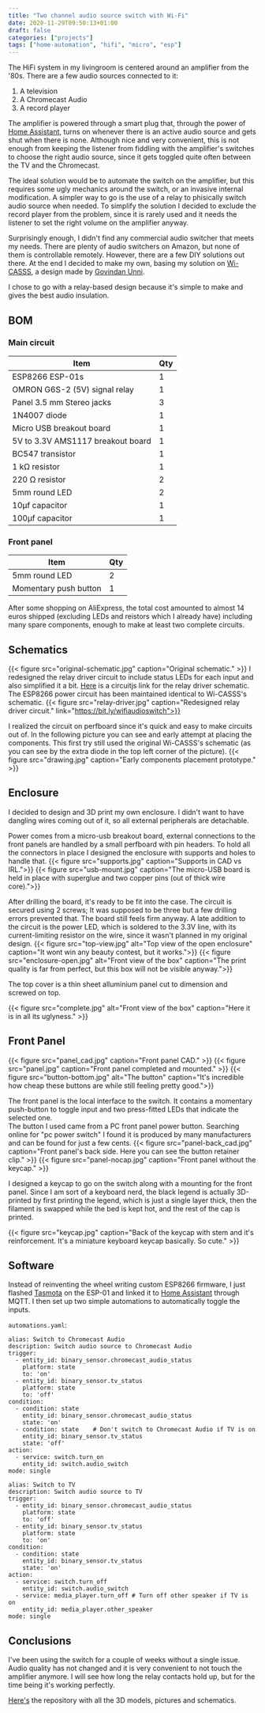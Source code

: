```yaml
---
title: "Two channel audio source switch with Wi-Fi"
date: 2020-11-29T09:50:13+01:00
draft: false
categories: ["projects"]
tags: ["home-automation", "hifi", "micro", "esp"]
---
```


The HiFi system in my livingroom is centered around an amplifier from the '80s. There are a few audio sources connected to it:

1. A television
2. A Chromecast Audio
3. A record player

The amplifier is powered through a smart plug that, through the power of [Home Assistant](https://www.home-assistant.io/), turns on whenever there is an active audio source and gets shut when there is none. Although nice and very convenient, this is not enough from keeping the listener from fiddling with the amplifier's switches to choose the right audio source, since it gets toggled quite often between the TV and the Chromecast.

The ideal solution would be to automate the switch on the amplifier, but this requires some ugly mechanics around the switch, or an invasive internal modification. A simpler way to go is the use of a relay to phisically switch audio source when needed.
To simplify the solution I decided to exclude the record player from the problem, since it is rarely used and it needs the listener to set the right volume on the amplifier anyway.

Surprisingly enough, I didn't find any commercial audio switcher that meets my needs. There are plenty of audio switchers on Amazon, but none of them is controllable remotely. However, there are a few DIY solutions out there. At the end I decided to make my own, basing my solution on [Wi-CASSS](https://www.hackster.io/govindanunni07/wifi-controlled-audio-source-selector-switch-wi-casss-d40ed3), a design made by [Govindan Unni](https://www.hackster.io/govindanunni).

I chose to go with a relay-based design because it's simple to make and gives the best audio insulation.

## BOM

### Main circuit

| Item                              | Qty |
| --------------------------------- | --- |
| ESP8266 ESP-01s                   | 1   |
| OMRON G6S-2 (5V) signal relay     | 1   |
| Panel 3.5 mm Stereo jacks         | 3   |
| 1N4007 diode                      | 1   |
| Micro USB breakout board          | 1   |
| 5V to 3.3V AMS1117 breakout board | 1   |
| BC547 transistor                  | 1   |
| 1 k&#937; resistor                | 1   |
| 220 &#937; resistor               | 2   |
| 5mm round LED                     | 2   |
| 10&#181;f capacitor               | 1   |
| 100&#181;f capacitor              | 1   |

### Front panel

| Item                  | Qty |
| --------------------- | --- |
| 5mm round LED         | 2   |
| Momentary push button | 1   |

After some shopping on AliExpress, the total cost amounted to almost 14 euros shipped (excluding LEDs and reistors which I already have) including many spare components, enough to make at least two complete circuits.

## Schematics

{{< figure src="original-schematic.jpg" caption="Original schematic." >}}
I redesigned the relay driver circuit to include status LEDs for each input and also simplified it a bit. [Here](https://bit.ly/wifiaudioswitch) is a circuitjs link for the relay driver schematic. The ESP8266 power circuit has been maintained identical to Wi-CASSS's schematic.
{{< figure src="relay-driver.jpg" caption="Redesigned relay driver circuit." link="https://bit.ly/wifiaudioswitch">}}

I realized the circuit on perfboard since it's quick and easy to make circuits out of.
In the following picture you can see and early attempt at placing the components. This first try still used the original Wi-CASSS's schematic (as you can see by the extra diode in the top left corner of the picture).
{{< figure src="drawing.jpg" caption="Early components placement prototype." >}}

## Enclosure

I decided to design and 3D print my own enclosure. I didn't want to have dangling wires coming out of it, so all external peripherals are detachable.

Power comes from a micro-usb breakout board, external connections to the front panels are handled by a small perfboard with pin headers. To hold all the connectors in place I designed the enclosure with supports and holes to handle that.
{{< figure src="supports.jpg" caption="Supports in CAD vs IRL.">}}
{{< figure src="usb-mount.jpg" caption="The micro-USB board is held in place with superglue and two copper pins (out of thick wire core).">}}

After drilling the board, it's ready to be fit into the case. The circuit is secured using 2 screws; It was supposed to be three but a few drilling errors prevented that. The board still feels firm anyway.
A late addition to the circuit is the power LED, which is soldered to the 3.3V line, with its current-limiting resistor on the wire, since it wasn't planned in my original design.
{{< figure src="top-view.jpg" alt="Top view of the open enclosure" caption="It wont win any beauty contest, but it works.">}}
{{< figure src="enclosure-open.jpg" alt="Front view of the box" caption="The print quality is far from perfect, but this box will not be visible anyway.">}}

The top cover is a thin sheet alluminium panel cut to dimension and screwed on top.

{{< figure src="complete.jpg" alt="Front view of the box" caption="Here it is in all its uglyness." >}}

## Front Panel

{{< figure src="panel_cad.jpg" caption="Front panel CAD." >}}
{{< figure src="panel.jpg" caption="Front panel completed and mounted." >}}
{{< figure src="button-bottom.jpg" alt="The button" caption="It's incredible how cheap these buttons are while still feeling pretty good.">}}

The front panel is the local interface to the switch. It contains a momentary push-button to toggle input and two press-fitted LEDs that indicate the selected one.\
The button I used came from a PC front panel power button. Searching online for "pc power switch" I found it is produced by many manufacturers and can be found for just a few cents.
{{< figure src="panel-back_cad.jpg" caption="Front panel's back side. Here you can see the button retainer clip." >}}
{{< figure src="panel-nocap.jpg" caption="Front panel without the keycap." >}}

I designed a keycap to go on the switch along with a mounting for the front panel. Since I am sort of a keyboard nerd, the black legend is actually 3D-printed by first printing the legend, which is just a single layer thick, then the filament is swapped while the bed is kept hot, and the rest of the cap is printed.

{{< figure src="keycap.jpg" caption="Back of the keycap with stem and it's reinforcement. It's a miniature keyboard keycap basically. So cute." >}}

## Software

Instead of reinventing the wheel writing custom ESP8266 firmware, I just flashed [Tasmota](https://tasmota.github.io/docs/) on the ESP-01 and linked it to [Home Assistant](https://www.home-assistant.io/) through MQTT.
I then set up two simple automations to automatically toggle the inputs.

`automations.yaml`:

```
alias: Switch to Chromecast Audio
description: Switch audio source to Chromecast Audio
trigger:
  - entity_id: binary_sensor.chromecast_audio_status
    platform: state
    to: 'on'
  - entity_id: binary_sensor.tv_status
    platform: state
    to: 'off'
condition:
  - condition: state
    entity_id: binary_sensor.chromecast_audio_status
    state: 'on'
  - condition: state    # Don't switch to Chromecast Audio if TV is on
    entity_id: binary_sensor.tv_status
    state: 'off'
action:
  - service: switch.turn_on
    entity_id: switch.audio_switch
mode: single

alias: Switch to TV
description: Switch audio source to TV
trigger:
  - entity_id: binary_sensor.chromecast_audio_status
    platform: state
    to: 'off'
  - entity_id: binary_sensor.tv_status
    platform: state
    to: 'on'
condition:
  - condition: state
    entity_id: binary_sensor.tv_status
    state: 'on'
action:
  - service: switch.turn_off
    entity_id: switch.audio_switch
  - service: media_player.turn_off # Turn off other speaker if TV is on
    entity_id: media_player.other_speaker
mode: single
```

## Conclusions

I've been using the switch for a couple of weeks without a single issue. Audio quality has not changed and it is very convenient to not touch the amplifier anymore. I will see how long the relay contacts hold up, but for the time being it's working perfectly.

[Here's](https://github.com/Bonnee/wifi-audio-switch) the repository with all the 3D models, pictures and schematics.
